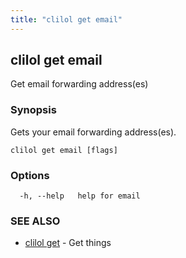 ```yaml
---
title: "clilol get email"
---
```

## clilol get email

Get email forwarding address(es)

### Synopsis

Gets your email forwarding address(es).

```
clilol get email [flags]
```

### Options

```
  -h, --help   help for email
```

### SEE ALSO

* [clilol get](clilol_get.md)	 - Get things
